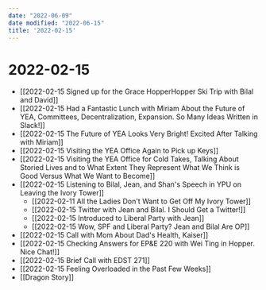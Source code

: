 ```yaml
---
date: "2022-06-09"
date modified: "2022-06-15"
title: '2022-02-15'
---
```


# 2022-02-15
- [[2022-02-15 Signed up for the Grace HopperHopper Ski Trip with Bilal and David]]
- [[2022-02-15 Had a Fantastic Lunch with Miriam About the Future of YEA, Committees, Decentralization, Expansion. So Many Ideas Written in Slack!]]
- [[2022-02-15 The Future of YEA Looks Very Bright! Excited After Talking with Miriam]]
- [[2022-02-15 Visiting the YEA Office Again to Pick up Keys]]
- [[2022-02-15 Visiting the YEA Office for Cold Takes, Talking About Storied Lives and to What Extent They Represent What We Think is Good Versus What We Want to Become]]
- [[2022-02-15 Listening to Bilal, Jean, and Shan's Speech in YPU on Leaving the Ivory Tower]]
	- [[2022-02-11 All the Ladies Don't Want to Get Off My Ivory Tower]]
	- [[2022-02-15 Twitter with Jean and Bilal. I Should Get a Twitter!]]
	- [[2022-02-15 Introduced to Liberal Party with Jean]]
	- [[2022-02-15 Wow, SPF and Liberal Party? Jean and Bilal Are OP]]
- [[2022-02-15 Call with Mom About Dad's Health, Kaiser]]
- [[2022-02-15 Checking Answers for EP&E 220 with Wei Ting in Hopper. Nice Chat!]]
- [[2022-02-15 Brief Call with EDST 271]]
- [[2022-02-15 Feeling Overloaded in the Past Few Weeks]]
- [[Dragon Story]]
